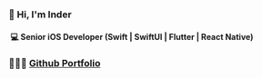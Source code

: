 ### 👋 Hi, I'm Inder
#### &nbsp;💻  Senior iOS Developer (Swift | SwiftUI | Flutter | React Native)

### 👨🏻‍💻 [Github Portfolio](https://github.com/InderJagdeo/iOS-Developer-Portfolio)

<!--
**InderJagdeo/InderJagdeo** is a ✨ _special_ ✨ repository because its `README.md` (this file) appears on your GitHub profile.

Here are some ideas to get you started:

- 🔭 I’m currently working on ...
- 🌱 I’m currently learning ...
- 👯 I’m looking to collaborate on ...
- 🤔 I’m looking for help with ...
- 💬 Ask me about ...
- 📫 How to reach me: ...
- 😄 Pronouns: ...
- ⚡ Fun fact: ...
-->
